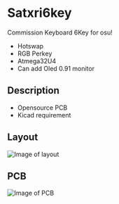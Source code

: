 # Satxri6key
Commission Keyboard 6Key for osu!
* Hotswap
* RGB Perkey
* Atmega32U4
* Can add Oled 0.91 monitor
## Description
* Opensource PCB
* Kicad requirement 
## Layout
![Image of layout](https://cdn.discordapp.com/attachments/860603126151512084/860603172979736616/unknown.png)

## PCB
![Image of PCB](https://cdn.discordapp.com/attachments/860603126151512084/860603792549740614/unknown.png)
